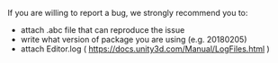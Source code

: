 If you are willing to report a bug, we strongly recommend you to:
- attach .abc file that can reproduce the issue
- write what version of package you are using (e.g. 20180205)
- attach Editor.log ( https://docs.unity3d.com/Manual/LogFiles.html )
